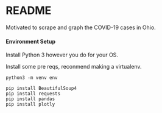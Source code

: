 # README

Motivated to scrape and graph the COVID-19 cases in Ohio.

#### Environment Setup

Install Python 3 however you do for your OS.

Install some pre reqs, reconmend making a virtualenv.

```
python3 -m venv env

pip install BeautifulSoup4
pip install requests
pip install pandas
pip install plotly

```